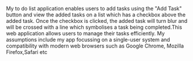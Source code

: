 My to do list application enables users to add tasks using the "Add Task" button and view the added tasks on a list which has a checkbox above the added task. Once the checkbox is clicked, the added task will turn blur and will be crossed with a line which symbolises a task being completed.This web application allows users to manage their tasks efficiently. My assumptions include my app focussing on a single-user system and compatibility with modern web browsers such as Google Chrome, Mozilla Firefox,Safari etc
